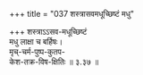 +++
title = "037 शस्त्रासवमधूच्छिष्टं मधु"

+++
शस्त्राऽऽसव-मधूच्छिष्टं  
मधु लाक्षा च बर्हिषः।  
मृच्-चर्म-पुष्प-कुतप-  
केश-तक्र-विष-क्षितिः  ॥ ३.३७ ॥